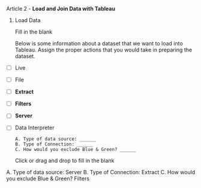 Article 2 - **Load and Join Data with Tableau**

1.  Load Data

    Fill in the blank

    Below is some information about a dataset that we want to load into Tableau. Assign the proper actions that you would take in preparing the dataset.
    
- [ ]   Live
- [ ]   File
- [ ]   **Extract**
- [ ]   **Filters**
- [ ]   **Server**
- [ ]   Data Interpreter

        A. Type of data source: ______
        B. Type of Connection: ______
        C. How would you exclude Blue & Green? ______

    Click or drag and drop to fill in the blank

A. Type of data source: Server
B. Type of Connection: Extract
C. How would you exclude Blue & Green? Filters
